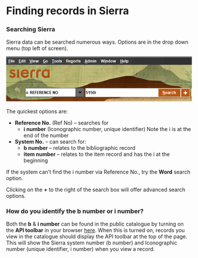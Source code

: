 # Finding records in Sierra

### Searching Sierra

Sierra data can be searched numerous ways. Options are in the drop down menu (top left of screen).&#x20;

<img src="../../../.gitbook/assets/image (1) (1).png" alt="" data-size="original">

The quickest options are:

* **Reference No.** (Ref No) – searches for
  * **i number** (Iconographic number, unique identifier) Note the i is at the end of the number
* **System No.** – can search for:
  * **b number** – relates to the bibliographic record
  * **item number** – relates to the item record and has the i at the beginning

If the system can’t find the i number via Reference No., try the **Word** search option.

Clicking on the **+** to the right of the search box will offer advanced search options.

### **How do you identify the b number or i number?**

Both the **b** & **i number** can be found in the public catalogue by turning on the **API toolbar** in your browser [here](https://dash.wellcomecollection.org/toggles/). When this is turned on, records you view in the catalogue should display the API toolbar at the top of the page. This will show the Sierra system number (b number) and Iconographic number (unique identifier, i number) when you view a record.
